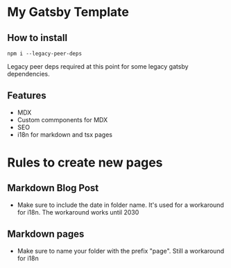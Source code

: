# My Gatsby Template

## How to install

`npm i --legacy-peer-deps`

Legacy peer deps required at this point for some legacy gatsby dependencies.


## Features

- MDX
- Custom commponents for MDX
- SEO
- i18n for markdown and tsx pages

# Rules to create new pages

## Markdown Blog Post

- Make sure to include the date in folder name. It's used for a workaround for i18n. The workaround works until 2030

## Markdown pages

- Make sure to name your folder with the prefix "page". Still a workaround for i18n
